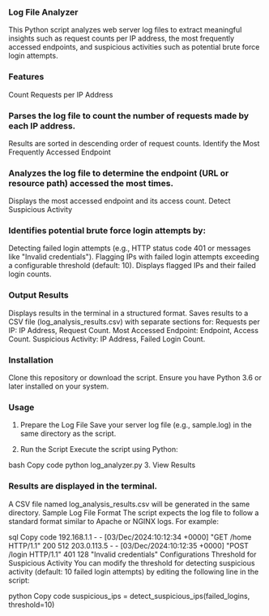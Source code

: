 ### Log File Analyzer
This Python script analyzes web server log files to extract meaningful insights such as request counts per IP address, the most frequently accessed endpoints, and suspicious activities such as potential brute force login attempts.

### Features
Count Requests per IP Address

### Parses the log file to count the number of requests made by each IP address.
Results are sorted in descending order of request counts.
Identify the Most Frequently Accessed Endpoint

### Analyzes the log file to determine the endpoint (URL or resource path) accessed the most times.
Displays the most accessed endpoint and its access count.
Detect Suspicious Activity

### Identifies potential brute force login attempts by:
Detecting failed login attempts (e.g., HTTP status code 401 or messages like "Invalid credentials").
Flagging IPs with failed login attempts exceeding a configurable threshold (default: 10).
Displays flagged IPs and their failed login counts.
### Output Results

Displays results in the terminal in a structured format.
Saves results to a CSV file (log_analysis_results.csv) with separate sections for:
Requests per IP: IP Address, Request Count.
Most Accessed Endpoint: Endpoint, Access Count.
Suspicious Activity: IP Address, Failed Login Count.
### Installation
Clone this repository or download the script.
Ensure you have Python 3.6 or later installed on your system.
### Usage
1. Prepare the Log File
Save your server log file (e.g., sample.log) in the same directory as the script.

2. Run the Script
Execute the script using Python:

bash
Copy code
python log_analyzer.py
3. View Results
### Results are displayed in the terminal.
A CSV file named log_analysis_results.csv will be generated in the same directory.
Sample Log File Format
The script expects the log file to follow a standard format similar to Apache or NGINX logs. For example:

sql
Copy code
192.168.1.1 - - [03/Dec/2024:10:12:34 +0000] "GET /home HTTP/1.1" 200 512
203.0.113.5 - - [03/Dec/2024:10:12:35 +0000] "POST /login HTTP/1.1" 401 128 "Invalid credentials"
Configurations
Threshold for Suspicious Activity
You can modify the threshold for detecting suspicious activity (default: 10 failed login attempts) by editing the following line in the script:

python
Copy code
suspicious_ips = detect_suspicious_ips(failed_logins, threshold=10)

